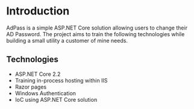 # Introduction
AdPass is a simple ASP.NET Core solution allowing users to change their AD Password. The project aims to train the following technologies while building a small utility a customer of mine needs.

## Technologies
* ASP.NET Core 2.2
* Training in-process hosting within IIS
* Razor pages
* Windows Authentication
* IoC using ASP.NET Core solution

